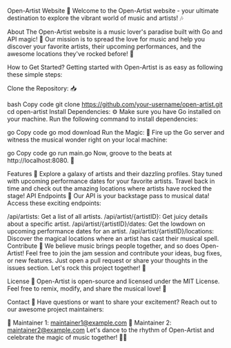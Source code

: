Open-Artist Website 🎵
Welcome to the Open-Artist website - your ultimate destination to explore the vibrant world of music and artists! 🎶

About
The Open-Artist website is a music lover's paradise built with Go and API magic! 🚀 Our mission is to spread the love for music and help you discover your favorite artists, their upcoming performances, and the awesome locations they've rocked before! 🌟

How to Get Started?
Getting started with Open-Artist is as easy as following these simple steps:

Clone the Repository: 📥

bash
Copy code
git clone https://github.com/your-username/open-artist.git
cd open-artist
Install Dependencies: ⚙️
Make sure you have Go installed on your machine. Run the following command to install dependencies:

go
Copy code
go mod download
Run the Magic: 🎩
Fire up the Go server and witness the musical wonder right on your local machine:

go
Copy code
go run main.go
Now, groove to the beats at http://localhost:8080. 🎉

Features 🌟
Explore a galaxy of artists and their dazzling profiles.
Stay tuned with upcoming performance dates for your favorite artists.
Travel back in time and check out the amazing locations where artists have rocked the stage!
API Endpoints 🚀
Our API is your backstage pass to musical data! Access these exciting endpoints:

/api/artists: Get a list of all artists.
/api/artist/{artistID}: Get juicy details about a specific artist.
/api/artist/{artistID}/dates: Get the lowdown on upcoming performance dates for an artist.
/api/artist/{artistID}/locations: Discover the magical locations where an artist has cast their musical spell.
Contribute 🤝
We believe music brings people together, and so does Open-Artist! Feel free to join the jam session and contribute your ideas, bug fixes, or new features. Just open a pull request or share your thoughts in the issues section. Let's rock this project together! 🎸

License 📜
Open-Artist is open-source and licensed under the MIT License. Feel free to remix, modify, and share the musical love! 🎵

Contact 📧
Have questions or want to share your excitement? Reach out to our awesome project maintainers:

🎤 Maintainer 1: maintainer1@example.com
🎤 Maintainer 2: maintainer2@example.com
Let's dance to the rhythm of Open-Artist and celebrate the magic of music together! 🎉🎵

